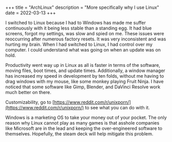 +++
title = "ArchLinux"
description = "More specifically why I use Linux"
date = 2022-03-13
+++

I switched to Linux because I had to Windows has made me suffer continuously with it being less stable than a standing egg. It had blue screens, forgot my settings, was slow and spied on me. These issues were reoccurring after numerous factory resets. It was very inconsistent and was hurting my brain. When I had switched to Linux, I had control over my computer. I could understand what was going on when an update was on hold.

Productivity went way up in Linux as all is faster in terms of the software, moving files, boot times, and update times. Additionally, a window manager has increased my speed in development by ten folds, without me having to drag windows with my mouse, like some monkey playing Fruit Ninja. I have noticed that some software like Gimp, Blender, and DaVinci Resolve work much better on there. 

Customizability, go to [https://www.reddit.com/r/unixporn/](https://www.reddit.com/r/unixporn/) to see what you can do with it.

Windows is a marketing OS to take your money out of your pocket. The only reason why Linux cannot play as many games is that asshole companies like Microsoft are in the lead and keeping the over-engineered software to themselves. Hopefully, the steam deck will help mitigate this problem. 